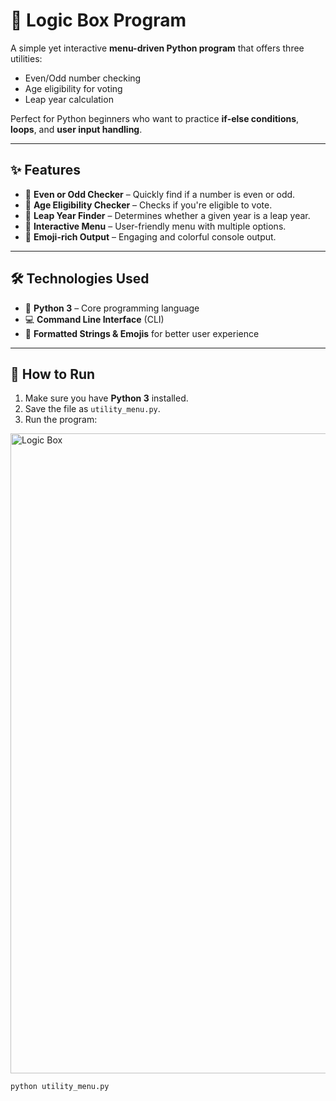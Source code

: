 # 🎯 Logic Box Program

A simple yet interactive **menu-driven Python program** that offers three utilities:  
- Even/Odd number checking  
- Age eligibility for voting  
- Leap year calculation  

Perfect for Python beginners who want to practice **if-else conditions**, **loops**, and **user input handling**.

---

## ✨ Features
- 📌 **Even or Odd Checker** – Quickly find if a number is even or odd.
- 📌 **Age Eligibility Checker** – Checks if you're eligible to vote.
- 📌 **Leap Year Finder** – Determines whether a given year is a leap year.
- 📌 **Interactive Menu** – User-friendly menu with multiple options.
- 📌 **Emoji-rich Output** – Engaging and colorful console output.

---

## 🛠 Technologies Used
- 🐍 **Python 3** – Core programming language
- 💻 **Command Line Interface** (CLI)
- 🎨 **Formatted Strings & Emojis** for better user experience

---

## 📂 How to Run
1. Make sure you have **Python 3** installed.
2. Save the file as `utility_menu.py`.
3. Run the program:


<img width="1536" height="1024" alt="Logic Box" src="https://github.com/user-attachments/assets/2e302adc-14c8-4366-b71e-42e99db08466" />

   ```bash
   python utility_menu.py
